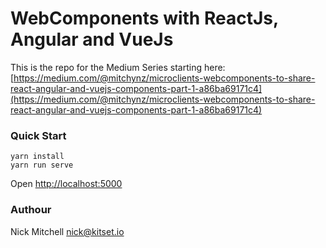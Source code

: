 # WebComponents with ReactJs, Angular and VueJs

This is the repo for the Medium Series starting here: 
[https://medium.com/@mitchynz/microclients-webcomponents-to-share-react-angular-and-vuejs-components-part-1-a86ba69171c4](https://medium.com/@mitchynz/microclients-webcomponents-to-share-react-angular-and-vuejs-components-part-1-a86ba69171c4)

### Quick Start
```
yarn install
yarn run serve
```

Open [http://localhost:5000](http://localhost:5000) 

### Authour 
Nick Mitchell nick@kitset.io




